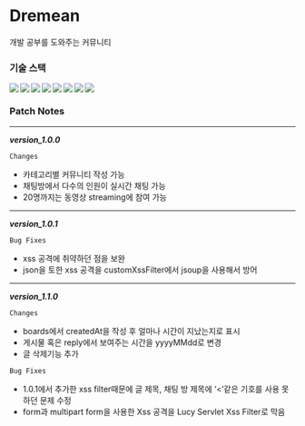 # Dremean
개발 공부를 도와주는 커뮤니티

### 기술 스택

<img align="left" src="https://img.shields.io/badge/java-007396?style=flat-square&logo=java&logoColor=black"/>
<img align="left" src="https://img.shields.io/badge/spring boot-색상코드?style=flat-square&logo=spring boot&logoColor=black"/>
<img align="left" src="https://img.shields.io/badge/WebRTC-333333?style=flat-square&logo=WebRTC&logoColor=white"/>
<img align="left" src="https://img.shields.io/badge/aws-232F3E?style=flat-square&logo=Amazon aws&logoColor=white"/>
<img align="left" src="https://img.shields.io/badge/Docker-2496ED?style=flat-square&logo=Docker&logoColor=black"/>
<img align="left" src="https://img.shields.io/badge/jenkins-D24939?style=flat-square&logo=jenkins&logoColor=black"/>
<img align="left" src="https://img.shields.io/badge/MySQL-4479A1?style=flat-square&logo=MySQL&logoColor=white"/>
<img  src="https://img.shields.io/badge/Postman-FF6C37?style=flat-square&logo=Postman&logoColor=white"/>


### Patch Notes

--- 
***version_1.0.0***

```Changes```
- 카테고리별 커뮤니티 작성 가능
- 채팅방에서 다수의 인원이 실시간 채팅 가능
- 20명까지는 동영상 streaming에 참여 가능
---

***version_1.0.1***

```Bug Fixes```
- xss 공격에 취약하던 점을 보완
- json을 토한 xss 공격을 customXssFilter에서 jsoup을 사용해서 방어

---
***version_1.1.0***

```Changes```
- boards에서 createdAt을 작성 후 얼마나 시간이 지났는지로 표시
- 게시물 혹은 reply에서 보여주는 시간을 yyyyMMdd로 변경 
- 글 삭제기능 추가

```Bug Fixes```
- 1.0.1에서 추가한 xss filter때문에 글 제목, 채팅 방 제목에 ‘<’같은 기호를 사용 못하던 문제 수정
- form과 multipart form을 사용한 Xss 공격을 Lucy Servlet Xss Filter로 막음
